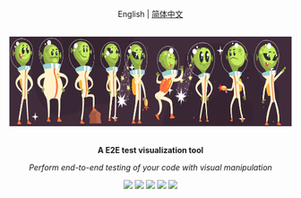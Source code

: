 <div align="center">
	<p>
		English | <a href="./README.CN.md">简体中文</a>
	</p>
  <br>
  <a href="https://www.baidu.com"><img src="static/banner.png" height="160"></a>
  <br>
  <br>
  <p>
    <b>A E2E test visualization tool</b>
  </p>
  <p>
     <i>Perform end-to-end testing of your code with visual manipulation</i>
  </p>
  <p>

[![](https://img.shields.io/badge/build-passing-brightgreen.svg?logo=Drone)](https://www.baidu.com) [![](https://img.shields.io/badge/releases-v0.0.0-brightgreen.svg?logo=GitHub)](https://github.com/tony709394/postchildren/releases) [![](https://img.shields.io/badge/chat-wechat-blueviolet.svg?logo=WeChat)](https://www.baidu.com) [![](https://img.shields.io/badge/email-QQ-blueviolet.svg?logo=Tencent-QQ)](https://www.baidu.com) [![](https://img.shields.io/badge/website-up-informational.svg)](https://www.baidu.com)

  </p>
</div>





